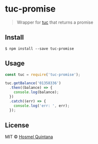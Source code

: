 # tuc-promise

> Wrapper for [tuc](https://github.com/nodenica/node-tuc) that returns a promise

## Install

```
$ npm install --save tuc-promise
```

## Usage

```js
const tuc = require('tuc-promise');

tuc.getBalance('01358336')
  .then((balance) => {
    console.log(balance);
  })
  .catch((err) => {
    console.log('err: ', err);
  });
```

## License

MIT © [Hosmel Quintana](https://hosmelq.com)
